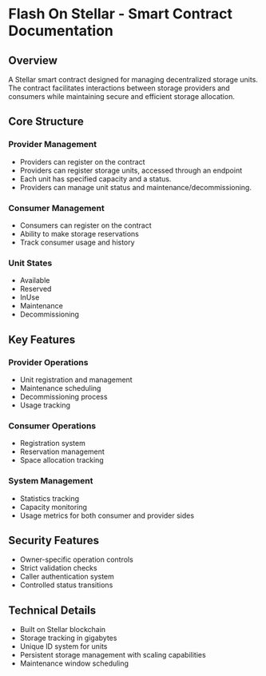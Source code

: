 # Flash On Stellar - Smart Contract Documentation

## Overview
A Stellar smart contract designed for managing decentralized storage units. The contract facilitates interactions between storage providers and consumers while maintaining secure and efficient storage allocation.

## Core Structure

### Provider Management
- Providers can register on the contract
- Providers can register storage units, accessed through an endpoint
- Each unit has specified capacity and a status.
- Providers can manage unit status and maintenance/decommissioning.

### Consumer Management
- Consumers can register on the contract
- Ability to make storage reservations
- Track consumer usage and history

### Unit States
- Available
- Reserved
- InUse
- Maintenance
- Decommissioning

## Key Features

### Provider Operations
- Unit registration and management
- Maintenance scheduling
- Decommissioning process
- Usage tracking

### Consumer Operations
- Registration system
- Reservation management
- Space allocation tracking

### System Management
- Statistics tracking
- Capacity monitoring
- Usage metrics for both consumer and provider sides

## Security Features

- Owner-specific operation controls
- Strict validation checks
- Caller authentication system
- Controlled status transitions

## Technical Details

- Built on Stellar blockchain
- Storage tracking in gigabytes
- Unique ID system for units
- Persistent storage management with scaling capabilities
- Maintenance window scheduling
